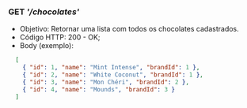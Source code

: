 ### **GET** _'/chocolates'_

- Objetivo: Retornar uma lista com todos os chocolates cadastrados.
- Código HTTP: 200 - OK;
- Body (exemplo):
``` json
  [
    { "id": 1, "name": "Mint Intense", "brandId": 1 },
    { "id": 2, "name": "White Coconut", "brandId": 1 },
    { "id": 3, "name": "Mon Chéri", "brandId": 2 },
    { "id": 4, "name": "Mounds", "brandId": 3 }
  ]
```